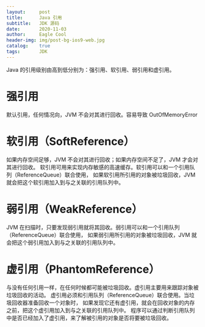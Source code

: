 ```yaml
---
layout:     post
title:      Java 引用
subtitle:   JDK 源码
date:       2020-11-03
author:     Eagle Cool
header-img: img/post-bg-ios9-web.jpg
catalog: 	true
tags:       JDK
---
```


Java 的引用级别由高到低分别为：强引用、软引用、弱引用和虚引用。

# 强引用

默认引用，任何情况向，JVM 不会对其进行回收。容易导致 OutOfMemoryError

# 软引用（SoftReference）

如果内存空间足够，JVM 不会对其进行回收；如果内存空间不足了，JVM 才会对其进行回收。
软引用可用来实现内存敏感的高速缓存。软引用可以和一个引用队列（ReferenceQueue）联合使用，
如果软引用所引用的对象被垃圾回收，JVM 就会把这个软引用加入到与之关联的引用队列中。

# 弱引用（WeakReference）

JVM 在扫描时，只要发现弱引用就将其回收。弱引用可以和一个引用队列（ReferenceQueue）联合使用，
如果弱引用所引用的对象被垃圾回收，JVM 就会把这个弱引用加入到与之关联的引用队列中。

# 虚引用（PhantomReference）

与没有任何引用一样，在任何时候都可能被垃圾回收。虚引用主要用来跟踪对象被垃圾回收的活动。
虚引用必须和引用队列（ReferenceQueue）联合使用。当垃圾回收器准备回收一个对象时，
如果发现它还有虚引用，就会在回收对象的内存之前，把这个虚引用加入到与之关联的引用队列中。
程序可以通过判断引用队列中是否已经加入了虚引用，来了解被引用的对象是否将要被垃圾回收。
